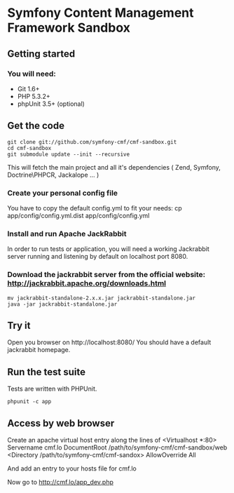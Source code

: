 # Symfony Content Management Framework Sandbox


## Getting started

### You will need:
  * Git 1.6+
  * PHP 5.3.2+
  * phpUnit 3.5+ (optional)

## Get the code

    git clone git://github.com/symfony-cmf/cmf-sandbox.git
    cd cmf-sandbox
    git submodule update --init --recursive

This will fetch the main project and all it's dependencies ( Zend, Symfony, Doctrine\PHPCR, Jackalope ... )

### Create your personal config file

You have to copy the default config.yml to fit your needs:
    cp app/config/config.yml.dist app/config/config.yml

### Install and run Apache JackRabbit

In order to run tests or application, you will need a working Jackrabbit server running and listening by default on localhost port 8080.

### Download the jackrabbit server from the official website: http://jackrabbit.apache.org/downloads.html

    mv jackrabbit-standalone-2.x.x.jar jackrabbit-standalone.jar
    java -jar jackrabbit-standalone.jar

## Try it

Open you browser on http://localhost:8080/
You should have a default jackrabbit homepage.

## Run the test suite

Tests are written with PHPUnit.

    phpunit -c app

## Access by web browser

Create an apache virtual host entry along the lines of
<Virtualhost *:80>
    Servername cmf.lo
    DocumentRoot /path/to/symfony-cmf/cmf-sandbox/web
    <Directory /path/to/symfony-cmf/cmf-sandox>
        AllowOverride All
    </Directory>
</Virtualhost>

And add an entry to your hosts file for cmf.lo

Now go to http://cmf.lo/app_dev.php